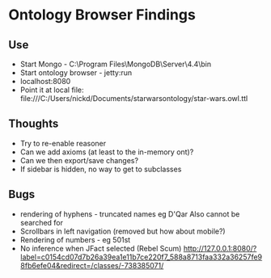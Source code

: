 # Ontology Browser Findings

## Use

* Start Mongo - C:\Program Files\MongoDB\Server\4.4\bin
* Start ontology browser - jetty:run
* localhost:8080
* Point it at local file: file:///C:/Users/nickd/Documents/starwarsontology/star-wars.owl.ttl

## Thoughts
* Try to re-enable reasoner
* Can we add axioms (at least to the in-memory ont)?
* Can we then export/save changes?
* If sidebar is hidden, no way to get to subclasses

## Bugs
* rendering of hyphens - truncated names eg D'Qar
  Also cannot be searched for
* Scrollbars in left navigation 
  (removed but how about mobile?)
* Rendering of numbers - eg 501st
* No inference when JFact selected (Rebel Scum)
  http://127.0.0.1:8080/?label=c0154cd07d7b26a39ea1e11b7ce220f7_588a8713faa332a36257fe98fb6efe04&redirect=/classes/-738385071/
